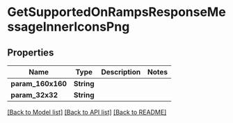 # GetSupportedOnRampsResponseMessageInnerIconsPng

## Properties

| Name               | Type       | Description | Notes |
| ------------------ | ---------- | ----------- | ----- |
| **param\_160x160** | **String** |             |       |
| **param\_32x32**   | **String** |             |       |

[\[Back to Model list\]](./#documentation-for-models) [\[Back to API list\]](./#documentation-for-api-endpoints) [\[Back to README\]](./)
